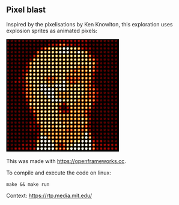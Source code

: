 ## Pixel blast

Inspired by the pixelisations by Ken Knowlton, this exploration uses explosion sprites as animated pixels:

![blast](./bin/data/blast.gif)

This was made with https://openframeworks.cc.

To compile and execute the code on linux:

    make && make run

Context: https://rtp.media.mit.edu/


